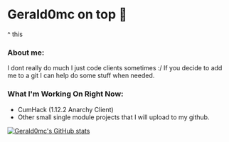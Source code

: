 # Gerald0mc on top 💪
^ this
### About me:
I dont really do much I just code clients sometimes :/
If you decide to add me to a git I can help do some stuff when needed.
### What I'm Working On Right Now:
* CumHack (1.12.2 Anarchy Client)
* Other small single module projects that I will upload to my github.

[![Gerald0mc's GitHub stats](https://github-readme-stats.vercel.app/api?username=gerald0mc)](https://github.com/anuraghazra/github-readme-stats)

